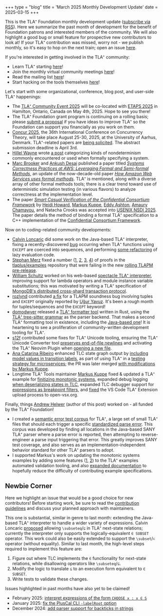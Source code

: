 +++
type = "blog"
title = 'March 2025 Monthly Development Update'
date = 2025-03-15
+++

This is the TLA⁺ Foundation monthly development update ([subscribe via RSS](/blog/index.xml)).
Here we summarize the past month of development for the benefit of Foundation patrons and interested members of the community.
We will also highlight a good bug or small feature for prospective new contributors to look at!
If your TLA⁺ contribution was missed, worry not - we publish monthly, so it's easy to hop on the next train; open an issue [here](https://github.com/tlaplus/foundation/issues).

If you're interested in getting involved in the TLA⁺ community:
- Learn TLA⁺ starting [here](https://lamport.azurewebsites.net/tla/learning.html)!
- Join the monthly virtual community meetings [here](https://groups.google.com/g/tlaplus/c/3CloQYEH0qQ/m/GAIxbKNgBAAJ)!
- Read the mailing list [here](https://groups.google.com/g/tlaplus)!
- Start hacking on the tools themselves [here](https://github.com/tlaplus/tlaplus)!

Let's start with some organizational, conference, blog post, and user-side TLA⁺ happenings:
- The [TLA⁺ Community Event 2025](https://conf.tlapl.us/2025-etaps/) will be co-located with [ETAPS 2025](https://etaps.org/2025/) in Hamilton, Ontario, Canada on May 4th, 2025.
  Hope to see you there!
- The TLA⁺ Foundation grant program is continuing on a rolling basis; please [submit a proposal](/grants/2024-grant-program/) if you have ideas to improve TLA⁺ so the Foundation can support you financially as you work on them.
- [Concur 2025](https://conferences.au.dk/confest2025/concur), the 36th International Conference on Concurrency Theory, will take place August 25-30, 2025, at the University of Aarhus, Denmark.
  TLA⁺-related papers are [being solicited](https://groups.google.com/g/tlaplus/c/2k4EJQ-4ZZg/m/NtDIKZmvAQAJ).
  The abstract submission deadline is April 3rd.
- [Hillel Wayne](https://www.hillelwayne.com/) wrote [a post](https://buttondown.com/hillelwayne/archive/five-kinds-of-nondeterminism/) categorizing kinds of nondeterminism commonly encountered or used when formally specifying a system.
- [Marc Brooker](https://brooker.co.za/blog/) and [Ankush Desai](https://ankushdesai.github.io/) published a paper titled [*Systems Correctness Practices at AWS: Leveraging Formal and Semi-formal Methods*](https://dl.acm.org/doi/10.1145/3712057), an update of the now-decade-old paper [*How Amazon Web Services uses formal methods*](https://www.amazon.science/publications/how-amazon-web-services-uses-formal-methods).
  TLA⁺ is mentioned, along with a diverse array of other formal methods tools; there is a clear trend toward use of deterministic simulation testing (in various flavors) to analyze correctness at the implementation level.
- The paper [*Smart Casual Verification of the Confidential Consortium Framework*](https://www.microsoft.com/en-us/research/publication/smart-casual-verification-of-ccfs-distributed-consensus-and-consistency-protocols/) by [Heidi Howard](https://www.microsoft.com/en-us/research/people/heidihoward/), [Markus Kuppe](https://www.microsoft.com/en-us/research/people/makuppe/), [Eddy Ashton](https://www.microsoft.com/en-us/research/people/edashton/), [Amaury Chamayou](https://www.microsoft.com/en-us/research/people/amchamay/), and Natacha Crooks was accepted into [USENIX NSDI 2025](https://www.usenix.org/conference/nsdi25).
  The paper details the method of binding a formal TLA⁺ specification to a C++ implementation of the [Confidential Consortium Framework](https://en.wikipedia.org/wiki/Confidential_Consortium_Framework).

Now on to coding-related community developments:
- [Calvin Loncaric](https://calvin.loncaric.us/) did some work on the Java-based TLA⁺ interpreter, fixing a recently-discovered [bug](https://github.com/tlaplus/tlaplus/issues/1145) occurring when TLA⁺ functions using `EXCEPT` are coerced into sequences, and performing [some refactoring](https://github.com/tlaplus/tlaplus/pull/1148) of lazy evaluation code.
- [Stephan Merz](https://members.loria.fr/SMerz/) fixed a number ([1](https://github.com/tlaplus/Examples/pull/158), [2](https://github.com/tlaplus/Examples/pull/159), [3](https://github.com/tlaplus/Examples/pull/159), [4](https://github.com/tlaplus/Examples/pull/163)) of proofs in the [tlaplus/examples](https://github.com/tlaplus/examples) repository that were failing in the new [rolling TLAPM pre-release](https://github.com/tlaplus/tlapm/releases/tag/1.6.0-pre).
- [William Schultz](https://will62794.github.io/) worked on his web-based [spectacle TLA⁺ interpreter](https://github.com/will62794/spectacle), improving support for lambda operators and module instance variable substitutions; this was motivated by writing a TLA⁺ specification of [MongoDB's distributed cross-shard transaction protocol](https://github.com/muratdem/MDBTLA/tree/f20b65bbaa21f57f9244528fc28d023fb9811317/MultiShardTxn).
- [rozlynd](https://github.com/rozlynd) contributed [a fix](https://github.com/tlaplus/tlapm/pull/202) for a TLAPM soundness bug involving tuples and `EXCEPT` originally reported by [Uğur Yavuz](https://www.uguryav.uz/).
  It's been a rough month for tuples/sequences and the `EXCEPT` keyword!
- [domodwyer](https://github.com/domodwyer) released a [TLA⁺ formatter tool](https://github.com/domodwyer/tlafmt) written in Rust, using the [TLA⁺ tree-sitter grammar](https://github.com/tlaplus-community/tree-sitter-tlaplus) as the parser backend.
  That makes a second TLA⁺ formatting tool in existence, including the [Java-based one](https://github.com/FedericoPonzi/tlaplus-formatter)!
  It is heartening to see a proliferation of community-written development tooling for TLA⁺.
- [s12f](https://github.com/s12f) contributed some fixes for TLA⁺ Unicode tooling, ensuring the TLA⁺ Unicode Converter tool [preserves end-of-file newlines](https://github.com/tlaplus-community/tlauc/pull/20) and activating the TLA⁺ Neovim Plugin when [opening a new file](https://github.com/tlaplus-community/tlaplus-nvim-plugin/pull/6).
- [Ana Catarina Ribeiro](https://github.com/acm-ribeiro) enhanced TLC state graph output by [including model values in transition labels](https://github.com/tlaplus/tlaplus/pull/1147), as part of using TLA⁺ in a [testing strategy for microservices](https://github.com/acm-ribeiro/state-space-graph); the PR was later merged [with modifications by Markus Kuppe](https://github.com/tlaplus/tlaplus/pull/1158).
- Longtime TLA⁺ Tools maintainer [Markus Kuppe](https://github.com/lemmy) fixed & updated a TLA⁺ example for [finitizing monotonic systems](https://github.com/tlaplus/Examples/pull/155), expanded debug logging [when deserializing states in TLC](https://github.com/tlaplus/tlaplus/pull/1155/), expanded TLC debugger support for [expressions as breakpoint filters](https://github.com/tlaplus/tlaplus/pull/1156), and [fixed](https://github.com/tlaplus/vscode-tlaplus/commit/06da33c124260263ddf3ffe8d7b600bbbd886e95) the VS Code TLA⁺ Extension upload process to open-vsx.org.

Finally, things [Andrew Helwer](https://ahelwer.ca/) (author of this post) worked on - all funded by the TLA⁺ Foundation!
- I created a [semantic error test corpus](https://github.com/tlaplus/tlaplus/pull/1140) for TLA⁺, a large set of small TLA⁺ files that should each trigger a specific [standardized parse error](https://github.com/tlaplus/rfcs/issues/15).
  This corpus was developed by finding all locations in the Java-based SANY TLA⁺ parser where a parse error is reported, then attempting to reverse-engineer a parse input triggering that error.
  This greatly improves SANY test coverage, and also serves as an implementation-independent behavior standard for other TLA⁺ parsers to adopt.
- I supported Markus's work on updating the monotonic systems examples by adding some features ([1](https://github.com/tlaplus/Examples/pull/156), [2](https://github.com/tlaplus/Examples/pull/157)) to the TLA⁺ examples automated validation tooling, and also [expanded documentation](https://github.com/tlaplus/Examples/pull/164) to hopefully reduce the difficulty of contributing example specifications.

## Newbie Corner

Here we highlight an issue that would be a good choice for new contributors!
Before starting work, be sure to read the [contribution guidelines](https://github.com/tlaplus/tlaplus/blob/master/CONTRIBUTING.md) and discuss your planned approach with maintainers.

This one is substantial, similar in genre to last month: extending the Java-based TLA⁺ interpreter to handle a wider variety of expressions.
Calvin Loncaric [proposed](https://github.com/tlaplus/tlaplus/issues/336) allowing `\subseteq`/`⊆` in TLA⁺ next-state relations; currently the interpreter only supports the logically-equivalent `∈ SUBSET` operator.
This work could also be easily extended to support the `\subset`/`⊂` operator (without equality).
Similar to last month, the high-level steps required to implement this feature are:
1. Figure out where TLC implements the `∈` functionality for next-state relations, while disallowing operators like `\subseteq`/`⊆`.
1. Modify the logic to translate `⊆` to an execution form equivalent to `∈ SUBSET`.
1. Write tests to validate these changes.

Issues highlighted in past months have also yet to be claimed!
 - February 2025: [interpret expressions of the form `CHOOSE x : x ∈ S`](blog/2025-02-dev-update/#newbie-corner)
 - January 2025: [fix the PlusCal CLI `-labelRoot` option](blog/2025-01-dev-update/#newbie-corner)
 - December 2024: [add parser support for backticks in strings](blog/2024-12-dev-update/#newbie-corner)

